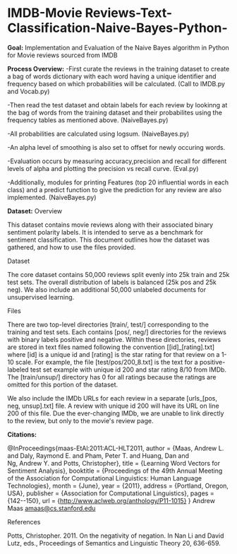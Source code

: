 # IMDB-Movie Reviews-Text-Classification-Naive-Bayes-Python-
****Goal:**** Implementation and Evaluation of the Naive Bayes algorithm in Python for Movie reviews sourced from IMDB

****Process Overview:**** 
-First curate the reviews in the training dataset to create a bag of words dictionary with each word having a unique 
 identifier and frequency based on which probabilities will be calculated. (Call to IMDB.py and Vocab.py)
 
-Then read the test dataset and obtain labels for each review by lookinng at the bag of words from the training dataset 
 and their probabilites using the frequency tables as mentioned above. (NaiveBayes.py)

-All probabilities are calculated using logsum. (NaiveBayes.py)

-An alpha level of smoothing is also set to offset for newly occuring words.

-Evaluation occurs by measuring accuracy,precision and recall for different levels of alpha and plotting 
 the precision vs recall curve.   (Eval.py)

-Additionally, modules for printing Features (top 20 influential words in each class) and a predict function to give the 
 prediction for any review are also implemented. (NaiveBayes.py)


****Dataset:**** 
Overview

This dataset contains movie reviews along with their associated binary
sentiment polarity labels. It is intended to serve as a benchmark for
sentiment classification. This document outlines how the dataset was
gathered, and how to use the files provided. 

Dataset 

The core dataset contains 50,000 reviews split evenly into 25k train
and 25k test sets. The overall distribution of labels is balanced (25k
pos and 25k neg). We also include an additional 50,000 unlabeled
documents for unsupervised learning. 

Files

There are two top-level directories [train/, test/] corresponding to
the training and test sets. Each contains [pos/, neg/] directories for
the reviews with binary labels positive and negative. Within these
directories, reviews are stored in text files named following the
convention [[id]_[rating].txt] where [id] is a unique id and [rating] is
the star rating for that review on a 1-10 scale. For example, the file
[test/pos/200_8.txt] is the text for a positive-labeled test set
example with unique id 200 and star rating 8/10 from IMDb. The
[train/unsup/] directory has 0 for all ratings because the ratings are
omitted for this portion of the dataset.

We also include the IMDb URLs for each review in a separate
[urls_[pos, neg, unsup].txt] file. A review with unique id 200 will
have its URL on line 200 of this file. Due the ever-changing IMDb, we
are unable to link directly to the review, but only to the movie's
review page.

****Citations:****


@InProceedings{maas-EtAl:2011:ACL-HLT2011,
  author    = {Maas, Andrew L.  and  Daly, Raymond E.  and  Pham, Peter T.  and  Huang, Dan  and  
                Ng, Andrew Y.  and  Potts, Christopher},
  title     = {Learning Word Vectors for Sentiment Analysis},
  booktitle = {Proceedings of the 49th Annual Meeting of the Association for Computational Linguistics: Human Language Technologies},
  month     = {June},
  year      = {2011},
  address   = {Portland, Oregon, USA},
  publisher = {Association for Computational Linguistics},
  pages     = {142--150},
  url       = {http://www.aclweb.org/anthology/P11-1015}
}
Andrew Maas
amaas@cs.stanford.edu

References

Potts, Christopher. 2011. On the negativity of negation. In Nan Li and
David Lutz, eds., Proceedings of Semantics and Linguistic Theory 20,
636-659.



